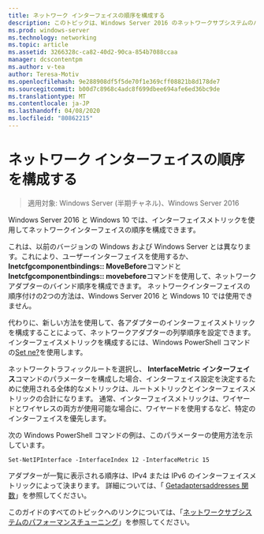 ```yaml
---
title: ネットワーク インターフェイスの順序を構成する
description: このトピックは、Windows Server 2016 のネットワークサブシステムのパフォーマンスチューニングガイドに含まれています。
ms.prod: windows-server
ms.technology: networking
ms.topic: article
ms.assetid: 3266328c-ca82-40d2-90ca-854b7088ccaa
manager: dcscontentpm
ms.author: v-tea
author: Teresa-Motiv
ms.openlocfilehash: 9e288908df5f5de70f1e369cff08821b8d178de7
ms.sourcegitcommit: b00d7c8968c4adc8f699dbee694afe6ed36bc9de
ms.translationtype: MT
ms.contentlocale: ja-JP
ms.lasthandoff: 04/08/2020
ms.locfileid: "80862215"
---
```

# <a name="configure-the-order-of-network-interfaces"></a>ネットワーク インターフェイスの順序を構成する

>適用対象: Windows Server (半期チャネル)、Windows Server 2016

Windows Server 2016 と Windows 10 では、インターフェイスメトリックを使用してネットワークインターフェイスの順序を構成できます。

これは、以前のバージョンの Windows および Windows Server とは異なります。これにより、ユーザーインターフェイスを使用するか、 **Inetcfgcomponentbindings:: MoveBefore**コマンドと**Inetcfgcomponentbindings:: movebefore**コマンドを使用して、ネットワークアダプターのバインド順序を構成できます。 ネットワークインターフェイスの順序付けの2つの方法は、Windows Server 2016 と Windows 10 では使用できません。

代わりに、新しい方法を使用して、各アダプターのインターフェイスメトリックを構成することによって、ネットワークアダプターの列挙順序を設定できます。 インターフェイスメトリックを構成するには、Windows PowerShell コマンドの[Set ne?](https://docs.microsoft.com/powershell/module/nettcpip/set-netipinterface)を使用します。

ネットワークトラフィックルートを選択し、 **InterfaceMetric** **インターフェイス**コマンドのパラメーターを構成した場合、インターフェイス設定を決定するために使用される全体的なメトリックは、ルートメトリックとインターフェイスメトリックの合計になります。 通常、インターフェイスメトリックは、ワイヤードとワイヤレスの両方が使用可能な場合に、ワイヤードを使用するなど、特定のインターフェイスを優先します。

次の Windows PowerShell コマンドの例は、このパラメーターの使用方法を示しています。

    Set-NetIPInterface -InterfaceIndex 12 -InterfaceMetric 15

アダプターが一覧に表示される順序は、IPv4 または IPv6 のインターフェイスメトリックによって決まります。  詳細については、「 [Getadaptersaddresses 関数](https://msdn.microsoft.com/library/windows/desktop/aa365915%28v=vs.85%29.aspx?f=255&MSPPError=-2147217396)」を参照してください。

このガイドのすべてのトピックへのリンクについては、「[ネットワークサブシステムのパフォーマンスチューニング](net-sub-performance-top.md)」を参照してください。
